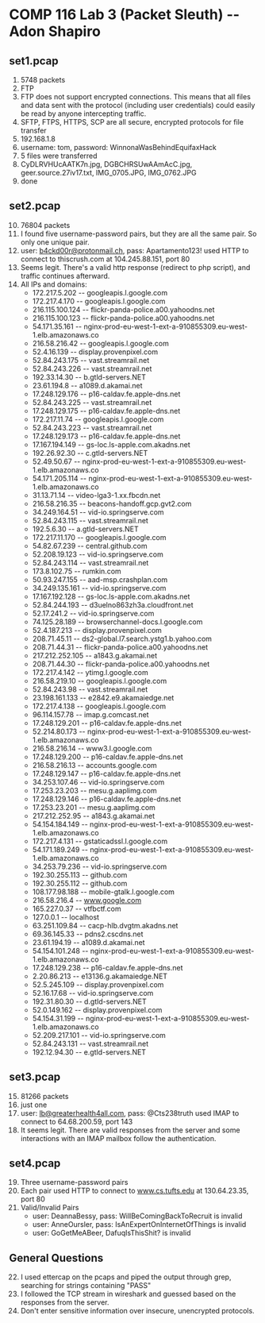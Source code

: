 COMP 116 Lab 3 (Packet Sleuth) -- Adon Shapiro
==============================================

set1.pcap
---------
1. 5748 packets
2. FTP
3. FTP does not support encrypted connections. This means that all files and
	data sent with the protocol (including user credentials) could easily
	be read by anyone intercepting traffic.
4. SFTP, FTPS, HTTPS, SCP are all secure, encrypted protocols for file transfer
5. 192.168.1.8
6. username: tom, password: WinnonaWasBehindEquifaxHack
7. 5 files were transferred
8. CyDLRVHUcAATK7n.jpg, DGBCHRSUwAAmAcC.jpg, geer.source.27iv17.txt,
	IMG\_0705.JPG, IMG\_0762.JPG
9. done

set2.pcap
---------
10. 76804 packets
11. I found five username-password pairs, but they are all the same pair. So
	only one unique pair.
12. user: b4ckd00r@protonmail.ch, pass: Apartamento123! used HTTP to connect to
	thiscrush.com at 104.245.88.151, port 80
13. Seems legit. There's a valid http response (redirect to php script), and
	traffic continues afterward.
14. All IPs and domains:
	* 172.217.5.202 -- googleapis.l.google.com
	* 172.217.4.170 -- googleapis.l.google.com
	* 216.115.100.124 -- flickr-panda-police.a00.yahoodns.net
	* 216.115.100.123 -- flickr-panda-police.a00.yahoodns.net
	* 54.171.35.161 -- nginx-prod-eu-west-1-ext-a-910855309.eu-west-1.elb.amazonaws.co
	* 216.58.216.42 -- googleapis.l.google.com
	* 52.4.16.139 -- display.provenpixel.com
	* 52.84.243.175 -- vast.streamrail.net
	* 52.84.243.226 -- vast.streamrail.net
	* 192.33.14.30 -- b.gtld-servers.NET
	* 23.61.194.8 -- a1089.d.akamai.net
	* 17.248.129.176 -- p16-caldav.fe.apple-dns.net
	* 52.84.243.225 -- vast.streamrail.net
	* 17.248.129.175 -- p16-caldav.fe.apple-dns.net
	* 172.217.11.74 -- googleapis.l.google.com
	* 52.84.243.223 -- vast.streamrail.net
	* 17.248.129.173 -- p16-caldav.fe.apple-dns.net
	* 17.167.194.149 -- gs-loc.ls-apple.com.akadns.net
	* 192.26.92.30 -- c.gtld-servers.NET
	* 52.49.50.67 -- nginx-prod-eu-west-1-ext-a-910855309.eu-west-1.elb.amazonaws.co
	* 54.171.205.114 -- nginx-prod-eu-west-1-ext-a-910855309.eu-west-1.elb.amazonaws.co
	* 31.13.71.14 -- video-lga3-1.xx.fbcdn.net
	* 216.58.216.35 -- beacons-handoff.gcp.gvt2.com
	* 34.249.164.51 -- vid-io.springserve.com
	* 52.84.243.115 -- vast.streamrail.net
	* 192.5.6.30 -- a.gtld-servers.NET
	* 172.217.11.170 -- googleapis.l.google.com
	* 54.82.67.239 -- central.github.com
	* 52.208.19.123 -- vid-io.springserve.com
	* 52.84.243.114 -- vast.streamrail.net
	* 173.8.102.75 -- rumkin.com
	* 50.93.247.155 -- aad-msp.crashplan.com
	* 34.249.135.161 -- vid-io.springserve.com
	* 17.167.192.128 -- gs-loc.ls-apple.com.akadns.net
	* 52.84.244.193 -- d3uelno863zh3a.cloudfront.net
	* 52.17.241.2 -- vid-io.springserve.com
	* 74.125.28.189 -- browserchannel-docs.l.google.com
	* 52.4.187.213 -- display.provenpixel.com
	* 208.71.45.11 -- ds2-global.l7.search.ystg1.b.yahoo.com
	* 208.71.44.31 -- flickr-panda-police.a00.yahoodns.net
	* 217.212.252.105 -- a1843.g.akamai.net
	* 208.71.44.30 -- flickr-panda-police.a00.yahoodns.net
	* 172.217.4.142 -- ytimg.l.google.com
	* 216.58.219.10 -- googleapis.l.google.com
	* 52.84.243.98 -- vast.streamrail.net
	* 23.198.161.133 -- e2842.e9.akamaiedge.net
	* 172.217.4.138 -- googleapis.l.google.com
	* 96.114.157.78 -- imap.g.comcast.net
	* 17.248.129.201 -- p16-caldav.fe.apple-dns.net
	* 52.214.80.173 -- nginx-prod-eu-west-1-ext-a-910855309.eu-west-1.elb.amazonaws.co
	* 216.58.216.14 -- www3.l.google.com
	* 17.248.129.200 -- p16-caldav.fe.apple-dns.net
	* 216.58.216.13 -- accounts.google.com
	* 17.248.129.147 -- p16-caldav.fe.apple-dns.net
	* 34.253.107.46 -- vid-io.springserve.com
	* 17.253.23.203 -- mesu.g.aaplimg.com
	* 17.248.129.146 -- p16-caldav.fe.apple-dns.net
	* 17.253.23.201 -- mesu.g.aaplimg.com
	* 217.212.252.95 -- a1843.g.akamai.net
	* 54.154.184.149 -- nginx-prod-eu-west-1-ext-a-910855309.eu-west-1.elb.amazonaws.co
	* 172.217.4.131 -- gstaticadssl.l.google.com
	* 54.171.189.249 -- nginx-prod-eu-west-1-ext-a-910855309.eu-west-1.elb.amazonaws.co
	* 34.253.79.236 -- vid-io.springserve.com
	* 192.30.255.113 -- github.com
	* 192.30.255.112 -- github.com
	* 108.177.98.188 -- mobile-gtalk.l.google.com
	* 216.58.216.4 -- www.google.com
	* 165.227.0.37 -- vtfbctf.com
	* 127.0.0.1 -- localhost
	* 63.251.109.84 -- cacp-hlb.dvgtm.akadns.net
	* 69.36.145.33 -- pdns2.cscdns.net
	* 23.61.194.19 -- a1089.d.akamai.net
	* 54.154.101.248 -- nginx-prod-eu-west-1-ext-a-910855309.eu-west-1.elb.amazonaws.co
	* 17.248.129.238 -- p16-caldav.fe.apple-dns.net
	* 2.20.86.213 -- e13136.g.akamaiedge.NET
	* 52.5.245.109 -- display.provenpixel.com
	* 52.16.17.68 -- vid-io.springserve.com
	* 192.31.80.30 -- d.gtld-servers.NET
	* 52.0.149.162 -- display.provenpixel.com
	* 54.154.31.199 -- nginx-prod-eu-west-1-ext-a-910855309.eu-west-1.elb.amazonaws.co
	* 52.209.217.101 -- vid-io.springserve.com
	* 52.84.243.131 -- vast.streamrail.net
	* 192.12.94.30 -- e.gtld-servers.NET

set3.pcap
---------
15. 81266 packets
16. just one
17. user: lb@greaterhealth4all.com, pass: @Cts238truth used IMAP to connect to
	64.68.200.59, port 143
18. It seems legit. There are valid responses from the server and some
	interactions with an IMAP mailbox follow the authentication.

set4.pcap
---------
19. Three username-password pairs
20. Each pair used HTTP to connect to www.cs.tufts.edu at 130.64.23.35, port 80
21. Valid/Invalid Pairs
	* user: DeannaBessy, pass: WillBeComingBackToRecruit is invalid
	* user: AnneOursler, pass: IsAnExpertOnInternetOfThings is invalid
	* user: GoGetMeABeer, DafuqIsThisShit? is invalid

General Questions
-----------------
22. I used ettercap on the pcaps and piped the output through grep, searching
	for strings containing "PASS"
23. I followed the TCP stream in wireshark and guessed based on the responses
	from the server.
24. Don't enter sensitive information over insecure, unencrypted protocols.
